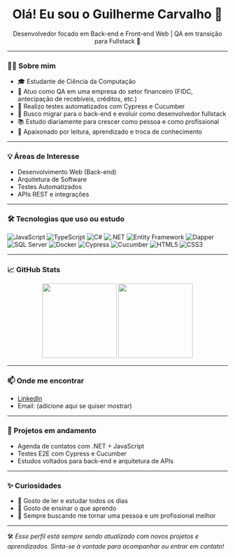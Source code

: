 <h1 align="center">Olá! Eu sou o Guilherme Carvalho 👋</h1>

<p align="center">
  Desenvolvedor focado em Back-end e Front-end Web | QA em transição para Fullstack 🚀
</p>

---

### 👨‍💻 Sobre mim

- 🎓 Estudante de Ciência da Computação
- 💼 Atuo como QA em uma empresa do setor financeiro (FIDC, antecipação de recebíveis, créditos, etc.)
- 🧪 Realizo testes automatizados com Cypress e Cucumber
- 🎯 Busco migrar para o back-end e evoluir como desenvolvedor fullstack
- 📚 Estudo diariamente para crescer como pessoa e como profissional
- 📖 Apaixonado por leitura, aprendizado e troca de conhecimento

---

### 💡 Áreas de Interesse

- Desenvolvimento Web (Back-end)
- Arquitetura de Software
- Testes Automatizados
- APIs REST e integrações

---

### 🛠️ Tecnologias que uso ou estudo

![JavaScript](https://img.shields.io/badge/-JavaScript-F7DF1E?style=flat-square&logo=javascript&logoColor=black)
![TypeScript](https://img.shields.io/badge/-TypeScript-3178C6?style=flat-square&logo=typescript&logoColor=white)
![C#](https://img.shields.io/badge/-CSharp-239120?style=flat-square&logo=c-sharp&logoColor=white)
![.NET](https://img.shields.io/badge/-ASP.NET-512BD4?style=flat-square&logo=dotnet&logoColor=white)
![Entity Framework](https://img.shields.io/badge/-Entity%20Framework-68217A?style=flat-square)
![Dapper](https://img.shields.io/badge/-Dapper-1389FD?style=flat-square)
![SQL Server](https://img.shields.io/badge/-SQL%20Server-CC2927?style=flat-square&logo=microsoft-sql-server&logoColor=white)
![Docker](https://img.shields.io/badge/-Docker-2496ED?style=flat-square&logo=docker&logoColor=white)
![Cypress](https://img.shields.io/badge/-Cypress-17202C?style=flat-square&logo=cypress&logoColor=white)
![Cucumber](https://img.shields.io/badge/-Cucumber-23D96C?style=flat-square&logo=cucumber&logoColor=white)
![HTML5](https://img.shields.io/badge/-HTML5-E34F26?style=flat-square&logo=html5&logoColor=white)
![CSS3](https://img.shields.io/badge/-CSS3-1572B6?style=flat-square&logo=css3)

---

### 📈 GitHub Stats

<p align="center">
  <img height="170em" src="https://github-readme-stats.vercel.app/api?username=guilhermex&show_icons=true&theme=dracula" />
  <img height="170em" src="https://github-readme-stats.vercel.app/api/top-langs/?username=guilhermex&layout=compact&theme=dracula" />
</p>

---

### 📫 Onde me encontrar

- [LinkedIn](https://www.linkedin.com/in/guilherme-carvalho-4569a6239/)
- Email: (adicione aqui se quiser mostrar)

---

### 🚀 Projetos em andamento

- Agenda de contatos com .NET + JavaScript
- Testes E2E com Cypress e Cucumber
- Estudos voltados para back-end e arquitetura de APIs

---

### ✨ Curiosidades

- 📖 Gosto de ler e estudar todos os dias
- 💬 Gosto de ensinar o que aprendo
- 🔄 Sempre buscando me tornar uma pessoa e um profissional melhor

---

🛠 *Esse perfil está sempre sendo atualizado com novos projetos e aprendizados. Sinta-se à vontade para acompanhar ou entrar em contato!*
